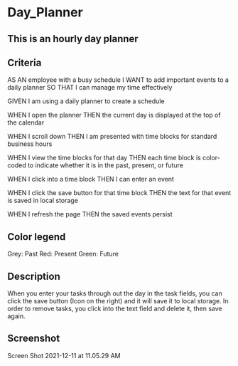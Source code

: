 # Day_Planner

## This is an hourly day planner

## Criteria
AS AN employee with a busy schedule
I WANT to add important events to a daily planner
SO THAT I can manage my time effectively

GIVEN I am using a daily planner to create a schedule

WHEN I open the planner
THEN the current day is displayed at the top of the calendar

WHEN I scroll down
THEN I am presented with time blocks for standard business hours

WHEN I view the time blocks for that day
THEN each time block is color-coded to indicate whether it is in the past, present, or future

WHEN I click into a time block
THEN I can enter an event

WHEN I click the save button for that time block
THEN the text for that event is saved in local storage

WHEN I refresh the page
THEN the saved events persist

## Color legend
Grey: Past
Red: Present
Green: Future

## Description
When you enter your tasks through out the day in the task fields, you can click the save button (Icon on the right) and it will save it to  local storage. In order to remove tasks, you click into the text field and delete it, then save again. 

## Screenshot
Screen Shot 2021-12-11 at 11.05.29 AM
